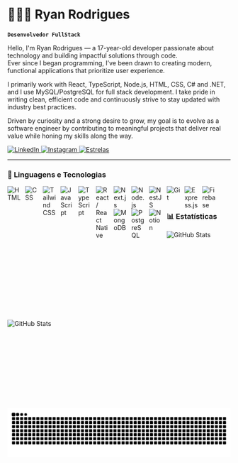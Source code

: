 # 👩🏻‍💻 Ryan Rodrigues 
           
**`Desenvolvedor FullStack`**                     
                       
Hello, I'm Ryan Rodrigues — a 17-year-old developer passionate about technology and building impactful solutions through code.                    
Ever since I began programming, I’ve been drawn to creating modern, functional applications that prioritize user experience.                              
    
I primarily work with React, TypeScript, Node.js, HTML, CSS, C# and .NET, and I use MySQL/PostgreSQL for full stack development. I take pride in writing clean, efficient code and continuously strive to stay updated with industry best practices.
   
Driven by curiosity and a strong desire to grow, my goal is to evolve as a software engineer by contributing to meaningful projects that deliver real value while honing my skills along the way.    
    
<p align="left">                 
  <a href="https://www.linkedin.com/in/ryanrodrigues77/">                
    <img 
      alt="LinkedIn" 
      title="LinkedIn"         
      src="https://img.shields.io/badge/-LINKEDIN-1A1A1A?style=for-the-badge&logo=linkedin&logoColor=#9b59b6&labelColor=4B0082&color=1A1A1A"
    />
  </a>
  <a href="https://www.instagram.com/7_ryann_/">
    <img 
      alt="Instagram" 
      title="Instagram" 
      src="https://img.shields.io/badge/-INSTAGRAM-1A1A1A?style=for-the-badge&logo=instagram&logoColor=#9b59b6&labelColor=4B0082&color=1A1A1A"
    />
  </a>
    <a href="https://github.com/Odachi7?tab=repositories">
    <img 
        alt="Estrelas" 
        title="Total de estrelas GitHub" 
        src="https://custom-icon-badges.demolab.com/github/stars/Odachi7?style=for-the-badge&logo=star&label=ESTRELAS&color=4B0082&labelColor=1A1A1A&logoColor=white"
    />
    </a>
</p>

---

### 🤖 Linguagens e Tecnologias

<img 
  align="left" 
  alt="HTML" 
  title="HTML" 
  width="30px" 
  style="padding-right: 10px;" 
  src="https://cdn.jsdelivr.net/gh/devicons/devicon@latest/icons/html5/html5-original.svg" 
/>
<img 
  align="left" 
  alt="CSS" 
  title="CSS" 
  width="30px" 
  style="padding-right: 10px;" 
  src="https://cdn.jsdelivr.net/gh/devicons/devicon@latest/icons/css3/css3-original.svg" 
/>
<img 
  align="left" 
  alt="Tailwind CSS" 
  title="Tailwind CSS" 
  width="30px" 
  style="padding-right: 10px;" 
  src="https://cdn.jsdelivr.net/gh/devicons/devicon@latest/icons/tailwindcss/tailwindcss-original.svg" 
/>
<img 
  align="left" 
  alt="JavaScript" 
  title="JavaScript" 
  width="30px" 
  style="padding-right: 10px;" 
  src="https://cdn.jsdelivr.net/gh/devicons/devicon@latest/icons/javascript/javascript-original.svg" 
/>
<img 
  align="left" 
  alt="TypeScript" 
  title="TypeScript" 
  width="30px" 
  style="padding-right: 10px;" 
  src="https://cdn.jsdelivr.net/gh/devicons/devicon@latest/icons/typescript/typescript-original.svg" 
/>
<img 
  align="left" 
  alt="React / React Native" 
  title="React / React Native" 
  width="30px" 
  style="padding-right: 10px;" 
  src="https://cdn.jsdelivr.net/gh/devicons/devicon@latest/icons/react/react-original.svg" 
/>
<img 
  align="left" 
  alt="Next.js" 
  title="Next.js" 
  width="30px" 
  style="padding-right: 10px;" 
  src="https://cdn.jsdelivr.net/gh/devicons/devicon@latest/icons/nextjs/nextjs-original.svg" 
/>
<img 
  align="left" 
  alt="Node.js" 
  title="Node.js" 
  width="30px" 
  style="padding-right: 10px;" 
  src="https://cdn.jsdelivr.net/gh/devicons/devicon@latest/icons/nodejs/nodejs-original.svg" 
/>
<img 
  align="left" 
  alt="NestJS" 
  title="NestJS" 
  width="30px" 
  style="padding-right: 10px;" 
  src="https://nestjs.com/img/logo-small.svg" 
/>
<img 
  align="left" 
  alt="Git" 
  title="Git" 
  width="30px" 
  style="padding-right: 10px;" 
  src="https://cdn.jsdelivr.net/gh/devicons/devicon@latest/icons/git/git-original.svg" 
/>
<img 
  align="left" 
  alt="Express.js" 
  title="Express.js" 
  width="30px" 
  style="padding-right: 10px;" 
  src="https://cdn.jsdelivr.net/gh/devicons/devicon@latest/icons/express/express-original.svg" 
/>
<img 
  align="left" 
  alt="Firebase" 
  title="Firebase" 
  width="30px" 
  style="padding-right: 10px;" 
  src="https://cdn.jsdelivr.net/gh/devicons/devicon@latest/icons/firebase/firebase-plain.svg" 
/>
<img 
  align="left" 
  alt="MongoDB" 
  title="MongoDB" 
  width="30px" 
  style="padding-right: 10px;" 
  src="https://cdn.jsdelivr.net/gh/devicons/devicon@latest/icons/mongodb/mongodb-original.svg" 
/>
<img 
  align="left" 
  alt="PostgreSQL" 
  title="PostgreSQL" 
  width="30px" 
  style="padding-right: 10px;" 
  src="https://cdn.jsdelivr.net/gh/devicons/devicon@latest/icons/postgresql/postgresql-original.svg" 
/>
<img 
  align="left" 
  alt="Notion" 
  title="Notion" 
  width="30px" 
  style="padding-right: 10px;" 
  src="https://cdn.jsdelivr.net/gh/devicons/devicon@latest/icons/notion/notion-original.svg" 
/>


<br/>
<br/>

### 📊 Estatísticas
   
<p>
  <img 
    align="left" 
    alt="GitHub Stats" 
    height="200" 
    style="padding-right: 10px;" 
    src="https://github-readme-stats.vercel.app/api?username=odachi7&show_icons=true&theme=tokyonight&include_all_commits=true&locale=pt-br" 
/>
<img 
    align="left" 
    alt="GitHub Stats" 
    height="200" 
    src="https://github-readme-stats.vercel.app/api/top-langs/?username=Odachi7&theme=tokyonight&layout=compact&custom_title=Tecnologias&langs_count=9" 
/>
</p>

<picture align="center">
  <source media="(prefers-color-scheme: dark)" srcset="https://raw.githubusercontent.com/odachi7/odachi7/output/github-contribution-grid-snake-dark.svg">
  <source media="(prefers-color-scheme: light)" srcset="https://raw.githubusercontent.com/odachi7/odachi7/output/github-contribution-grid-snake-dark.svg">
  <img align="center" alt="github contribution grid snake animation" src="https://raw.githubusercontent.com/odachi7/odachi7/output/github-contribution-grid-snake.svg">
</picture>
